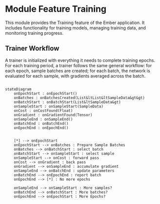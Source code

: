 # Module Feature Training
This module provides the Training feature of the Ember application.
It includes functionality for training models, managing training data, 
and monitoring training progress.

## Trainer Workflow
A trainer is initialized with everything it needs to complete training epochs. For each training period, a trainer follows the same general workflow: for each epoch, sample batches are created; for each batch, the network is evaluated for each sample, with gradients averaged across the batch.

```mermaid

stateDiagram
    onEpochStart : onEpochStart()
    onBatches : onBatchesCreated(List&ltList&ltSampleData&gt&gt)
    onBatchStart : onBatchStart(List&ltSampleData&gt)
    onSampleStart : onSampleStart(SampleData)
    onCost : onCostFound(Float)
    onGradient : onGradientFound(Tensor)
    onSampleEnd : onSampleEnd()
    onBatchEnd : onBatchEnd()
    onEpochEnd : onEpochEnd()
    

    [*] --> onEpochStart
    onEpochStart --> onBatches : Prepare Sample Batches
    onBatches --> onBatchStart : select batch
    onBatchStart --> onSampleStart : select sample
    onSampleStart --> onCost : forward pass
    onCost --> onGradient : back pass
    onGradient --> onSampleEnd : accumulate gradient
    onSampleEnd --> onBatchEnd : update parameters
    onBatchEnd --> onEpochEnd : report batch
    onEpochEnd --> [*] : No more epochs

    onSampleEnd --> onSampleStart : More samples?
    onBatchEnd --> onBatchStart : More batches?
    onEpochEnd --> onEpochStart : More Epochs?

```
